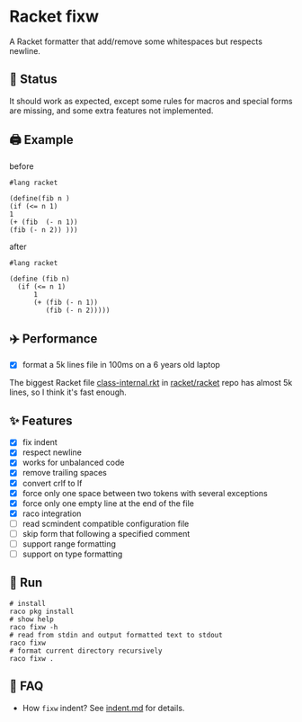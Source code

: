 # Racket fixw

A Racket formatter that add/remove some whitespaces but respects newline.

## :battery: Status

It should work as expected, except some rules for macros and special forms are missing, and some extra features not implemented.

## :printer: Example

before

```racket
#lang racket

(define(fib n )
(if (<= n 1)
1
(+ (fib  (- n 1))
(fib (- n 2)) )))
```

after

```racket
#lang racket

(define (fib n)
  (if (<= n 1)
      1
      (+ (fib (- n 1))
         (fib (- n 2)))))

```

## :airplane: Performance

* [x] format a 5k lines file in 100ms on a 6 years old laptop

The biggest Racket file [class-internal.rkt](https://github.com/racket/racket/blob/9b202f565d85cebdf8b5bb91d013eb0ecf06cba6/racket/collects/racket/private/class-internal.rkt) in [racket/racket](https://github.com/racket/racket) repo has almost 5k lines, so I think it's fast enough.

## :sparkles: Features

* [x] fix indent
* [x] respect newline
* [x] works for unbalanced code
* [x] remove trailing spaces
* [x] convert crlf to lf
* [x] force only one space between two tokens with several exceptions
* [x] force only one empty line at the end of the file
* [x] raco integration
* [ ] read scmindent compatible configuration file
* [ ] skip form that following a specified comment
* [ ] support range formatting
* [ ] support on type formatting

## :rocket: Run

```shell
# install
raco pkg install
# show help
raco fixw -h
# read from stdin and output formatted text to stdout
raco fixw
# format current directory recursively
raco fixw .
```

## :thinking: FAQ

* How `fixw` indent?
  See [indent.md](./indent.md) for details.
